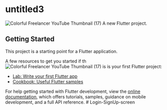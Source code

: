 # untitled3
![Colorful Freelancer YouTube Thumbnail (17)](https://github.com/Amani454/Login-SignUp-screen/assets/144737903/31877702-06ad-49a6-8ffc-1147f39f1dca)
A new Flutter project.

## Getting Started

This project is a starting point for a Flutter application.

A few resources to get you started if th![Colorful Freelancer YouTube Thumbnail (17)](https://github.com/Amani454/Login-SignUp-screen/assets/144737903/c9036c35-de09-4b4f-a1c5-7c8a79e1be2b)
is is your first Flutter project:

- [Lab: Write your first Flutter app](https://docs.flutter.dev/get-started/codelab)
- [Cookbook: Useful Flutter samples](https://docs.flutter.dev/cookbook)

For help getting started with Flutter development, view the
[online documentation](https://docs.flutter.dev/), which offers tutorials,
samples, guidance on mobile development, and a full API reference.
#   L o g i n - S i g n U p - s c r e e n 
 
 
